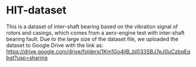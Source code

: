 # HIT-dataset
This is a dataset of inter-shaft bearing based on the vibration signal of rotors and casings, which comes from a aero-engine test with inter-shaft bearing fault. 
Due to the large size of the dataset file, we uploaded the dataset to Google Drive with the link as: https://drive.google.com/drive/folders/1Km1Go4ilB_bI033SBJ7eJ0uCzbqEqbgt?usp=sharing
